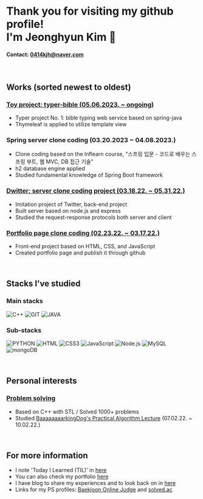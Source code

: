 # Thank you for visiting my github profile! <br> I'm Jeonghyun Kim 👋

#### Contact: 0414kjh@naver.com

<br>

## Works (sorted newest to oldest)
### [Toy project: typer-bible (05.06.2023. ~ ongoing)](https://github.com/neppiness/typer-bible)
- Typer project No. 1: bible typing web service based on spring-java
- Thymeleaf is applied to utilize template view

### Spring server clone coding (03.20.2023 ~ 04.08.2023.)
- Clone coding based on the Inflearn course, "스프링 입문 - 코드로 배우는 스프링 부트, 웹 MVC, DB 접근 기술"
- h2 database engine applied
- Studied fundamental knowledge of Spring Boot framework

### [Dwitter; server clone coding project (03.18.22. ~ 05.31.22.)](https://github.com/neppiness/Dwitter_server)
- Imitation project of Twitter, back-end project
- Built server based on node.js and express
- Studied the request-response protocols both server and client

### [Portfolio page clone coding (02.23.22. ~ 03.17.22.)](https://github.com/neppiness/Portfolio)
- Front-end project based on HTML, CSS, and JavaScript
- Created portfolio page and publish it through github

<br>

## Stacks I've studied
### Main stacks
![C++](https://img.shields.io/badge/-c++-03589b?logo=c%2B%2B&style=flat-square)
![GIT](https://img.shields.io/badge/-git-333333?style=flat-square&logo=git)
![JAVA](https://img.shields.io/badge/-Java-007396?&logo=Java&style=flat-square)

### Sub-stacks
![PYTHON](https://img.shields.io/badge/-python-376f9e?style=flat-square&logo=python&logoColor=ffffff)
![HTML](https://img.shields.io/badge/-HTML5-F05032?style=flat-square&logo=HTML5&logoColor=ffffff)
![CSS3](https://img.shields.io/badge/-CSS3-007ACC?style=flat-square&logo=CSS3)
![JavaScript](https://img.shields.io/badge/-JavaScript-black?style=flat-square&logo=javascript&logoColor=%23F7DF1C)
![Node.js](https://img.shields.io/badge/-Node.js-026E00?style=flat-square&logo=node.js&logoColor=ffffff)
![MySQL](https://img.shields.io/badge/-MySQL-1b4260?style=flat-square&logo=MySQL&logoColor=ffffff)
![mongoDB](https://img.shields.io/badge/-mongoDB-2db46a?style=flat-square&logo=mongoDB&logoColor=ffffff)

<br>

## Personal interests
### [Problem solving](https://github.com/neppiness/TIL/tree/main/Problem%20Solving)
- Based on C++ with STL / Solved 1000+ problems
- Studied [BaaaaaaaarkingDog's Practical Algorithm Lecture](https://blog.encrypted.gg/category/%EA%B0%95%EC%A2%8C/%EC%8B%A4%EC%A0%84%20%EC%95%8C%EA%B3%A0%EB%A6%AC%EC%A6%98) (07.02.22. ~ 10.02.22.)

<br>

## For more information
- I note 'Today I Learned (TIL)' in [here](https://github.com/neppiness/TIL)
- You can also check my portfolio [here](https://neppiness.github.io/Portfolio/)
- I have blog to share my experiences and to look back on in [here](https://neppiness.github.io/)
- Links for my PS profiles: [Baekjoon Online Judge](https://www.acmicpc.net/user/scsc3204) and [solved.ac](https://solved.ac/profile/scsc3204)
